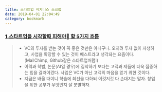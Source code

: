 ```yaml
---
title: 스타트업 비지니스 스크랩
date: 2019-04-01 22:04:49
category: bookmark
---
```


### [1.스타트업을 시작할때 피해야 할 5가지 흐름](https://hivearena.com/blog/2018/01/five-trends-to-avoid-when-founding-a-startup/#.XKIIJev0l24)
> - VC의 투자를 받는 것이 꼭 좋은 것만은 아니구나. 오히려 투자 없이 자생하고, 사업을 확장할 수 있는 것이 베스트라고 생각되는 요즘이다.(MailChimp, Github같은 스타트업처럼!)
> - 이력과 학벌, 논문(AI일 경우)에 집착하기 보다는 고객과 제품에 더욱 집중하는 힘을 길러야겠다. 사업은 VC가 아닌 고객의 마음을 얻기 위한 것이다.
> - 지금은 배울 때이니 학습에 최선을 다하되 이것저것 다 손대지는 말자. 창업을 위한 공부가 무엇인지 잘 분별하자.